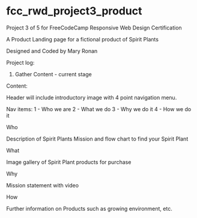 # fcc_rwd_project3_product
Project 3 of 5 for FreeCodeCamp Responsive Web Design Certification

A Product Landing page for a fictional product of Spirit Plants

Designed and Coded by Mary Ronan

Project log:
1. Gather Content - current stage


Content:

Header will include introductory image with 4 point navigation menu.

Nav items:
1 - Who we are
2 - What we do
3 - Why we do it
4 - How we do it

Who

Description of Spirit Plants Mission and flow chart to find your Spirit Plant

What

Image gallery of Spirit Plant products for purchase

Why

Mission statement with video

How

Further information on Products such as growing environment, etc.

